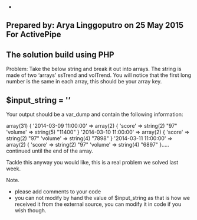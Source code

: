 -
Prepared by: Arya Linggoputro on 25 May 2015 For ActivePipe
-

The solution build using PHP 
--
Problem:
Take the below string and break it out into arrays. The string is made of two ‘arrays’ ssTrend and volTrend. You will notice that the first long number is the same in each array, this should be your array key.

$input_string = '<script>window.ssGraphData = {
   	             	ssTrend: [[1394323200000,97],[1394409600000,97],[1394496000000,97],[1394582400000,96],[1394668800000,97],[1394755200000,97],[1394841600000,97],[1394928000000,97],[1395014400000,97],[1395100800000,97],[1395187200000,97],[1395273600000,97],[1395360000000,99],[1395446400000,99],[1395532800000,99],[1395619200000,99],[1395705600000,99],[1395792000000,99],[1395878400000,99],[1395964800000,99],[1396051200000,99],[1396137600000,99],[1396224000000,99],[1396310400000,99],[1396396800000,99],[1396483200000,98],[1396569600000,97],[1396656000000,99],[1396742400000,99],[1396828800000,97],[1396915200000,99]],
   	             	ssColor: "#129f12",
   	             	volTrend: [[1394323200000,11400],[1394409600000,7898],[1394496000000,6897],[1394582400000,11501],[1394668800000,11796],[1394755200000,13993],[1394841600000,14000],[1394928000000,14000],[1395014400000,14566],[1395100800000,14908],[1395187200000,9495],[1395273600000,7122],[1395360000000,6029],[1395446400000,6033],[1395532800000,6451],[1395619200000,5806],[1395705600000,6943],[1395792000000,6553],[1395878400000,7172],[1395964800000,8698],[1396051200000,8705],[1396137600000,8286],[1396224000000,8270],[1396310400000,7216],[1396396800000,5498],[1396483200000,5027],[1396569600000,35281],[1396656000000,47339],[1396742400000,47339],[1396828800000,63416],[1396915200000,66000]]};</script>’
--
Your output should be a var_dump and contain the following information:

array(31) {
  '2014-03-09 11:00:00' =>
  array(2) {
	'score' =>
	string(2) "97"
	'volume' =>
	string(5) "11400"
  }
  '2014-03-10 11:00:00' =>
  array(2) {
	'score' =>
	string(2) "97"
	'volume' =>
	string(4) "7898"
  }
  '2014-03-11 11:00:00' =>
  array(2) {
	'score' =>
	string(2) "97"
	'volume' =>
	string(4) "6897"
  }..... continued until the end of the array.

Tackle this anyway you would like, this is a real problem we solved last week.

Note.
 - please add comments to your code
 - you can not modify by hand the value of $input_string as that is how we received it from the external source, you can modify it in code if you wish though. 

